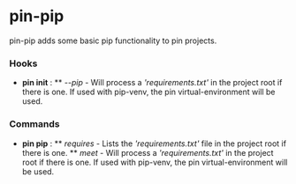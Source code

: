 pin-pip
=======

pin-pip adds some basic pip functionality to pin projects.


### Hooks

 * **pin init** :
 ** *--pip* - Will process a *'requirements.txt'* in the project root if there is one. If used with pip-venv, the pin virtual-environment will be used.

### Commands

 * **pin pip** :
 ** *requires* - Lists the *'requirements.txt'* file in the project root if there is one.
 ** *meet* - Will process a *'requirements.txt'* in the project root if there is one. If used with pip-venv, the pin virtual-environment will be used.